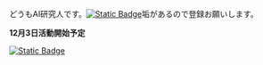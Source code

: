 どうもAI研究人です。[![Static Badge](https://img.shields.io/badge/YouTube-red?logo=youtube)](http://www.youtube.com/@AIITScience)垢があるので登録お願いします。

**12月3日活動開始予定**

[![Static Badge](https://img.shields.io/badge/Follow-black?logo=github)](https://github.com/AIITScience)
